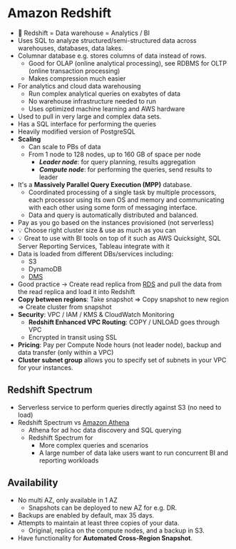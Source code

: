 # Amazon Redshift

- 📝 Redshift = Data warehouse = Analytics / BI
- Uses SQL to analyze structured/semi-structured data across warehouses, databases, data lakes.
- Columnar database e.g. stores columns of data instead of rows.
  - Good for OLAP (online analytical processing), see RDBMS for OLTP (online transaction processing)
  - Makes compression much easier
- For analytics and cloud data warehousing
  - Run complex analytical queries on exabytes of data
  - No warehouse infrastructure needed to run
  - Uses optimized machine learning and AWS hardware
- Used to pull in very large and complex data sets.
- Has a SQL interface for performing the queries
- Heavily modified version of PostgreSQL
- **Scaling**
  - Can scale to PBs of data
  - From 1 node to 128 nodes, up to 160 GB of space per node
    - ***Leader node***: for query planning, results aggregation
    - ***Compute node***: for performing the queries, send results to leader
- It's a **Massively Parallel Query Execution (MPP)** database.
  - Coordinated processing of a single task by multiple processors, each processor using its own OS and memory and communicating with each other using some form of messaging interface.
  - Data and query is automatically distributed and balanced.
- Pay as you go based on the instances provisioned (not serverless)
- 💡 Choose right cluster size & use as much as you can
- 💡 Great to use with BI tools on top of it such as AWS Quicksight, SQL Server Reporting Services, Tableau integrate with it
- Data is loaded from different DBs/services including:
  - S3
  - DynamoDB
  - [DMS](./09-migrations-discovery-migration-hub-migration-evaluator-application-discovery-service-database-migration-service-application-migration-service-app2container-datasync.md#aws-database-migration-service)
- Good practice -> Create read replica from [RDS](./06-02-01-data-databases-rds.md) and pull the data from the read replica and load it into Redshift
- **Copy between regions**: Take snapshot => Copy snapshot to new region => Create cluster from snapshot
- **Security**: VPC / IAM / KMS & CloudWatch Monitoring
  - **Redshift Enhanced VPC Routing**: COPY / UNLOAD goes through VPC
  - Encrypted in transit using SSL
- **Pricing**: Pay per Compute Node hours (not leader node), backup and data transfer (only within a VPC)
- **Cluster subnet group** allows you to specify set of subnets in your VPC for your instances.

## Redshift Spectrum

- Serverless service to perform queries directly against S3 (no need to load)
- Redshift Spectrum vs [Amazon Athena](./06-01-03-data-s3-integrated-services-snowball-athena-storage-gateway-object-lambda-transfer.md#amazon-athena)
  - Athena for ad hoc data discovery and SQL querying
  - Redshift Spectrum for
    - More complex queries and scenarios
    - A large number of data lake users want to run concurrent BI and reporting workloads

## Availability

- No multi AZ, only available in 1 AZ
  - Snapshots can be deployed to new AZ for e.g. DR.
- Backups are enabled by default, max 35 days.
- Attempts to maintain at least three copies of your data.
  - Original, replica on the compute nodes, and a backup in S3.
- Have functionality for **Automated Cross-Region Snapshot**.
